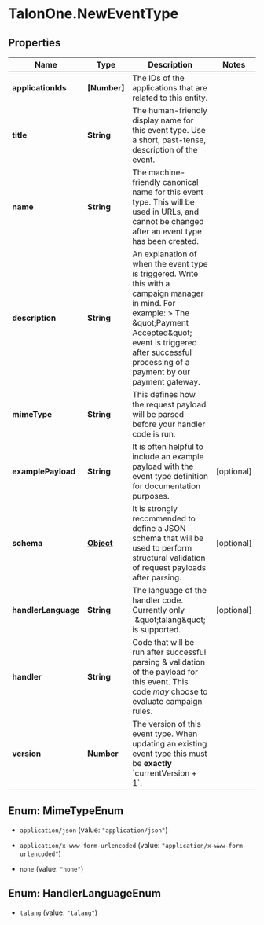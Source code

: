 # TalonOne.NewEventType

## Properties

Name | Type | Description | Notes
------------ | ------------- | ------------- | -------------
**applicationIds** | **[Number]** | The IDs of the applications that are related to this entity. | 
**title** | **String** | The human-friendly display name for this event type. Use a short, past-tense, description of the event. | 
**name** | **String** | The machine-friendly canonical name for this event type. This will be used in URLs, and cannot be changed after an event type has been created. | 
**description** | **String** | An explanation of when the event type is triggered. Write this with a campaign manager in mind. For example:  &gt; The \&quot;Payment Accepted\&quot; event is triggered after successful processing of a payment by our payment gateway.  | 
**mimeType** | **String** | This defines how the request payload will be parsed before your handler code is run. | 
**examplePayload** | **String** | It is often helpful to include an example payload with the event type definition for documentation purposes. | [optional] 
**schema** | [**Object**](.md) | It is strongly recommended to define a JSON schema that will be used to perform structural validation of request payloads after parsing.  | [optional] 
**handlerLanguage** | **String** | The language of the handler code. Currently only &#x60;\&quot;talang\&quot;&#x60; is supported. | [optional] 
**handler** | **String** | Code that will be run after successful parsing &amp; validation of the payload for this event. This code _may_ choose to evaluate campaign rules.  | 
**version** | **Number** | The version of this event type. When updating an existing event type this must be **exactly** &#x60;currentVersion + 1&#x60;.  | 



## Enum: MimeTypeEnum


* `application/json` (value: `"application/json"`)

* `application/x-www-form-urlencoded` (value: `"application/x-www-form-urlencoded"`)

* `none` (value: `"none"`)





## Enum: HandlerLanguageEnum


* `talang` (value: `"talang"`)




